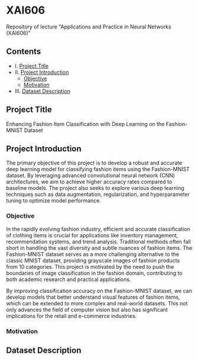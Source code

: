 # XAI606
Repository of lecture "Applications and Practice in Neural Networks (XAI606)"

## Contents

<!-- toc -->

- I. [Project Title](#project-title)</br>
- II. [Project Introduction](#project-introduction)
  - [Objective](#objective)
  - [Motivation](#motivation)</br>
- III. [Dataset Description](#dataset-description)

<!-- tocstop -->

## Project Title

Enhancing Fashion Item Classification with Deep Learning on the Fashion-MNIST Dataset

## Project Introduction

The primary objective of this project is to develop a robust and accurate deep learning model for classifying fashion items using the Fashion-MNIST dataset. By leveraging advanced convolutional neural network (CNN) architectures, we aim to achieve higher accuracy rates compared to baseline models. The project also seeks to explore various deep learning techniques such as data augmentation, regularization, and hyperparameter tuning to optimize model performance.

### Objective

In the rapidly evolving fashion industry, efficient and accurate classification of clothing items is crucial for applications like inventory management, recommendation systems, and trend analysis. Traditional methods often fall short in handling the vast diversity and subtle nuances of fashion items. The Fashion-MNIST dataset serves as a more challenging alternative to the classic MNIST dataset, providing grayscale images of fashion products from 10 categories. This project is motivated by the need to push the boundaries of image classification in the fashion domain, contributing to both academic research and practical applications.

By improving classification accuracy on the Fashion-MNIST dataset, we can develop models that better understand visual features of fashion items, which can be extended to more complex and real-world datasets. This not only advances the field of computer vision but also has significant implications for the retail and e-commerce industries.

### Motivation

## Dataset Description
